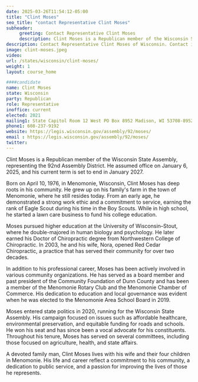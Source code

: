 ```yaml
---
date: 2025-03-26T11:54:12-05:00
title: "Clint Moses"
seo_title: "contact Representative Clint Moses"
subheader:
     greeting: Contact Representative Clint Moses
     description: Clint Moses is a Republican member of the Wisconsin State Assembly, representing the 92nd Assembly District. He assumed office on January 6, 2025, and his current term is set to end in January 2027.
description: Contact Representative Clint Moses of Wisconsin. Contact information for Clint Moses includes email address, phone number, and mailing address.
image: clint-moses.jpeg
video:
url: /states/wisconsin/clint-moses/
weight: 1
layout: course_home

####candidate
name: Clint Moses
state: Wisconsin
party: Republican
role: Representative
inoffice: current
elected: 2021
mailing1: State Capitol Room 12 West PO Box 8952 Madison, WI 53708-8952
phone1: 608-237-9192
website: https://legis.wisconsin.gov/assembly/92/moses/
email : https://legis.wisconsin.gov/assembly/92/moses/
twitter: 
---
```

Clint Moses is a Republican member of the Wisconsin State Assembly, representing the 92nd Assembly District. He assumed office on January 6, 2025, and his current term is set to end in January 2027.

Born on April 10, 1976, in Menomonie, Wisconsin, Clint Moses has deep roots in his community. He grew up on his family's farm in the town of Menomonie, where he still resides today. From an early age, he demonstrated a strong work ethic and a commitment to service, earning the rank of Eagle Scout during his time in the Boy Scouts. While in high school, he started a lawn care business to fund his college education.

Moses pursued higher education at the University of Wisconsin–Stout, where he double-majored in human biology and psychology. He later earned his Doctor of Chiropractic degree from Northwestern College of Chiropractic. In 2003, he and his wife, Nora, opened Red Cedar Chiropractic, a practice that has served their community for over two decades.

In addition to his professional career, Moses has been actively involved in various community organizations. He has served as a board member and past president of the Community Foundation of Dunn County and has been a member of the Menomonie Rotary Club and the Menomonie Chamber of Commerce. His dedication to education and local governance was evident when he was elected to the Menomonie Area School Board in 2019.

Moses entered state politics in 2020, running for the Wisconsin State Assembly. His campaign focused on issues such as affordable healthcare, environmental preservation, and equitable funding for roads and schools. He won his seat and has since been a vocal advocate for his constituents. Throughout his tenure, Moses has served on several committees, including those focused on agriculture, health, and state affairs.

A devoted family man, Clint Moses lives with his wife and their four children in Menomonie. His life and career reflect a commitment to his community, a dedication to public service, and a passion for improving the lives of those he represents.
